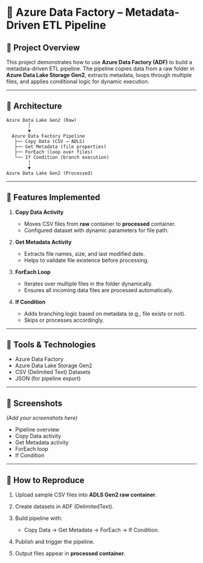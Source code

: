 

# 📌 Azure Data Factory – Metadata-Driven ETL Pipeline

## 🔹 Project Overview

This project demonstrates how to use **Azure Data Factory (ADF)** to build a metadata-driven ETL pipeline. The pipeline copies data from a raw folder in **Azure Data Lake Storage Gen2**, extracts metadata, loops through multiple files, and applies conditional logic for dynamic execution.

---

## 🔹 Architecture

```
Azure Data Lake Gen2 (Raw)
        │
        ▼
  Azure Data Factory Pipeline
   ├── Copy Data (CSV → ADLS)
   ├── Get Metadata (file properties)
   ├── ForEach (loop over files)
   └── If Condition (branch execution)
        │
        ▼
Azure Data Lake Gen2 (Processed)
```

---

## 🔹 Features Implemented

1. **Copy Data Activity**

   * Moves CSV files from **raw** container to **processed** container.
   * Configured dataset with dynamic parameters for file path.

2. **Get Metadata Activity**

   * Extracts file names, size, and last modified date.
   * Helps to validate file existence before processing.

3. **ForEach Loop**

   * Iterates over multiple files in the folder dynamically.
   * Ensures all incoming data files are processed automatically.

4. **If Condition**

   * Adds branching logic based on metadata (e.g., file exists or not).
   * Skips or processes accordingly.

---

## 🔹 Tools & Technologies

* Azure Data Factory
* Azure Data Lake Storage Gen2
* CSV (Delimited Text) Datasets
* JSON (for pipeline export)

---

## 🔹 Screenshots

*(Add your screenshots here)*

* Pipeline overview
* Copy Data activity
* Get Metadata activity
* ForEach loop
* If Condition

---

## 🔹 How to Reproduce

1. Upload sample CSV files into **ADLS Gen2 raw container**.
2. Create datasets in ADF (DelimitedText).
3. Build pipeline with:

   * Copy Data → Get Metadata → ForEach → If Condition.
4. Publish and trigger the pipeline.
5. Output files appear in **processed container**.


